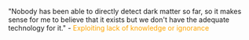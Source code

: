  "Nobody has been able to directly detect dark matter so far, so it makes sense for me to believe that it exists but we don't have the adequate technology for it." - <span style="color:orange">Exploiting lack of knowledge or ignorance</span>